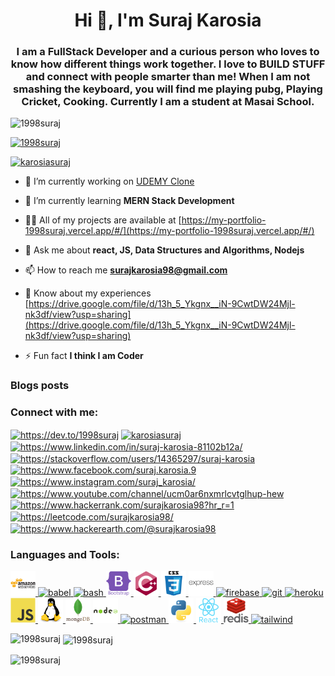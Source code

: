 <h1 align="center">Hi 👋, I'm Suraj Karosia</h1>
<h3 align="center">I am a FullStack Developer and a curious person who loves to know how different things work together. I love to BUILD STUFF and connect with people smarter than me! When I am not smashing the keyboard, you will find me playing pubg, Playing Cricket, Cooking. Currently I am a student at Masai School.</h3>

<p align="left"> <img src="https://komarev.com/ghpvc/?username=1998suraj&label=Profile%20views&color=0e75b6&style=flat" alt="1998suraj" /> </p>

<p align="left"> <a href="https://github.com/ryo-ma/github-profile-trophy"><img src="https://github-profile-trophy.vercel.app/?username=1998suraj" alt="1998suraj" /></a> </p>

<p align="left"> <a href="https://twitter.com/karosiasuraj" target="blank"><img src="https://img.shields.io/twitter/follow/karosiasuraj?logo=twitter&style=for-the-badge" alt="karosiasuraj" /></a> </p>

- 🔭 I’m currently working on [UDEMY Clone](https://github.com/Sachi4496/Udemy-Clone-Backend.git)

- 🌱 I’m currently learning **MERN Stack Development**

- 👨‍💻 All of my projects are available at [https://my-portfolio-1998suraj.vercel.app/#/](https://my-portfolio-1998suraj.vercel.app/#/)

- 💬 Ask me about **react, JS, Data Structures and Algorithms, Nodejs**

- 📫 How to reach me **surajkarosia98@gmail.com**

- 📄 Know about my experiences [https://drive.google.com/file/d/13h_5_Ykgnx__iN-9CwtDW24Mjl-nk3df/view?usp=sharing](https://drive.google.com/file/d/13h_5_Ykgnx__iN-9CwtDW24Mjl-nk3df/view?usp=sharing)

- ⚡ Fun fact **I think I am Coder**

### Blogs posts
<!-- BLOG-POST-LIST:START -->
<!-- BLOG-POST-LIST:END -->

<h3 align="left">Connect with me:</h3>
<p align="left">
<a href="https://dev.to/https://dev.to/1998suraj" target="blank"><img align="center" src="https://raw.githubusercontent.com/rahuldkjain/github-profile-readme-generator/master/src/images/icons/Social/devto.svg" alt="https://dev.to/1998suraj" height="30" width="40" /></a>
<a href="https://twitter.com/karosiasuraj" target="blank"><img align="center" src="https://raw.githubusercontent.com/rahuldkjain/github-profile-readme-generator/master/src/images/icons/Social/twitter.svg" alt="karosiasuraj" height="30" width="40" /></a>
<a href="https://linkedin.com/in/https://www.linkedin.com/in/suraj-karosia-81102b12a/" target="blank"><img align="center" src="https://raw.githubusercontent.com/rahuldkjain/github-profile-readme-generator/master/src/images/icons/Social/linked-in-alt.svg" alt="https://www.linkedin.com/in/suraj-karosia-81102b12a/" height="30" width="40" /></a>
<a href="https://stackoverflow.com/users/https://stackoverflow.com/users/14365297/suraj-karosia" target="blank"><img align="center" src="https://raw.githubusercontent.com/rahuldkjain/github-profile-readme-generator/master/src/images/icons/Social/stack-overflow.svg" alt="https://stackoverflow.com/users/14365297/suraj-karosia" height="30" width="40" /></a>
<a href="https://fb.com/https://www.facebook.com/suraj.karosia.9" target="blank"><img align="center" src="https://raw.githubusercontent.com/rahuldkjain/github-profile-readme-generator/master/src/images/icons/Social/facebook.svg" alt="https://www.facebook.com/suraj.karosia.9" height="30" width="40" /></a>
<a href="https://instagram.com/https://www.instagram.com/suraj_karosia/" target="blank"><img align="center" src="https://raw.githubusercontent.com/rahuldkjain/github-profile-readme-generator/master/src/images/icons/Social/instagram.svg" alt="https://www.instagram.com/suraj_karosia/" height="30" width="40" /></a>
<a href="https://www.youtube.com/c/https://www.youtube.com/channel/ucm0ar6nxmrlcvtglhup-hew" target="blank"><img align="center" src="https://raw.githubusercontent.com/rahuldkjain/github-profile-readme-generator/master/src/images/icons/Social/youtube.svg" alt="https://www.youtube.com/channel/ucm0ar6nxmrlcvtglhup-hew" height="30" width="40" /></a>
<a href="https://www.hackerrank.com/https://www.hackerrank.com/surajkarosia98?hr_r=1" target="blank"><img align="center" src="https://raw.githubusercontent.com/rahuldkjain/github-profile-readme-generator/master/src/images/icons/Social/hackerrank.svg" alt="https://www.hackerrank.com/surajkarosia98?hr_r=1" height="30" width="40" /></a>
<a href="https://www.leetcode.com/https://leetcode.com/surajkarosia98/" target="blank"><img align="center" src="https://raw.githubusercontent.com/rahuldkjain/github-profile-readme-generator/master/src/images/icons/Social/leet-code.svg" alt="https://leetcode.com/surajkarosia98/" height="30" width="40" /></a>
<a href="https://www.hackerearth.com/https://www.hackerearth.com/@surajkarosia98" target="blank"><img align="center" src="https://raw.githubusercontent.com/rahuldkjain/github-profile-readme-generator/master/src/images/icons/Social/hackerearth.svg" alt="https://www.hackerearth.com/@surajkarosia98" height="30" width="40" /></a>
</p>

<h3 align="left">Languages and Tools:</h3>
<p align="left"> <a href="https://aws.amazon.com" target="_blank" rel="noreferrer"> <img src="https://raw.githubusercontent.com/devicons/devicon/master/icons/amazonwebservices/amazonwebservices-original-wordmark.svg" alt="aws" width="40" height="40"/> </a> <a href="https://babeljs.io/" target="_blank" rel="noreferrer"> <img src="https://www.vectorlogo.zone/logos/babeljs/babeljs-icon.svg" alt="babel" width="40" height="40"/> </a> <a href="https://www.gnu.org/software/bash/" target="_blank" rel="noreferrer"> <img src="https://www.vectorlogo.zone/logos/gnu_bash/gnu_bash-icon.svg" alt="bash" width="40" height="40"/> </a> <a href="https://getbootstrap.com" target="_blank" rel="noreferrer"> <img src="https://raw.githubusercontent.com/devicons/devicon/master/icons/bootstrap/bootstrap-plain-wordmark.svg" alt="bootstrap" width="40" height="40"/> </a> <a href="https://www.w3schools.com/cpp/" target="_blank" rel="noreferrer"> <img src="https://raw.githubusercontent.com/devicons/devicon/master/icons/cplusplus/cplusplus-original.svg" alt="cplusplus" width="40" height="40"/> </a> <a href="https://www.w3schools.com/css/" target="_blank" rel="noreferrer"> <img src="https://raw.githubusercontent.com/devicons/devicon/master/icons/css3/css3-original-wordmark.svg" alt="css3" width="40" height="40"/> </a> <a href="https://expressjs.com" target="_blank" rel="noreferrer"> <img src="https://raw.githubusercontent.com/devicons/devicon/master/icons/express/express-original-wordmark.svg" alt="express" width="40" height="40"/> </a> <a href="https://firebase.google.com/" target="_blank" rel="noreferrer"> <img src="https://www.vectorlogo.zone/logos/firebase/firebase-icon.svg" alt="firebase" width="40" height="40"/> </a> <a href="https://git-scm.com/" target="_blank" rel="noreferrer"> <img src="https://www.vectorlogo.zone/logos/git-scm/git-scm-icon.svg" alt="git" width="40" height="40"/> </a> <a href="https://heroku.com" target="_blank" rel="noreferrer"> <img src="https://www.vectorlogo.zone/logos/heroku/heroku-icon.svg" alt="heroku" width="40" height="40"/> </a> <a href="https://developer.mozilla.org/en-US/docs/Web/JavaScript" target="_blank" rel="noreferrer"> <img src="https://raw.githubusercontent.com/devicons/devicon/master/icons/javascript/javascript-original.svg" alt="javascript" width="40" height="40"/> </a> <a href="https://www.linux.org/" target="_blank" rel="noreferrer"> <img src="https://raw.githubusercontent.com/devicons/devicon/master/icons/linux/linux-original.svg" alt="linux" width="40" height="40"/> </a> <a href="https://www.mongodb.com/" target="_blank" rel="noreferrer"> <img src="https://raw.githubusercontent.com/devicons/devicon/master/icons/mongodb/mongodb-original-wordmark.svg" alt="mongodb" width="40" height="40"/> </a> <a href="https://nodejs.org" target="_blank" rel="noreferrer"> <img src="https://raw.githubusercontent.com/devicons/devicon/master/icons/nodejs/nodejs-original-wordmark.svg" alt="nodejs" width="40" height="40"/> </a> <a href="https://postman.com" target="_blank" rel="noreferrer"> <img src="https://www.vectorlogo.zone/logos/getpostman/getpostman-icon.svg" alt="postman" width="40" height="40"/> </a> <a href="https://www.python.org" target="_blank" rel="noreferrer"> <img src="https://raw.githubusercontent.com/devicons/devicon/master/icons/python/python-original.svg" alt="python" width="40" height="40"/> </a> <a href="https://reactjs.org/" target="_blank" rel="noreferrer"> <img src="https://raw.githubusercontent.com/devicons/devicon/master/icons/react/react-original-wordmark.svg" alt="react" width="40" height="40"/> </a> <a href="https://redis.io" target="_blank" rel="noreferrer"> <img src="https://raw.githubusercontent.com/devicons/devicon/master/icons/redis/redis-original-wordmark.svg" alt="redis" width="40" height="40"/> </a> <a href="https://tailwindcss.com/" target="_blank" rel="noreferrer"> <img src="https://www.vectorlogo.zone/logos/tailwindcss/tailwindcss-icon.svg" alt="tailwind" width="40" height="40"/> </a> </p>

<p><img align="left" src="https://github-readme-stats.vercel.app/api/top-langs?username=1998suraj&show_icons=true&locale=en&layout=compact" alt="1998suraj" /></p>

<p>&nbsp;<img align="center" src="https://github-readme-stats.vercel.app/api?username=1998suraj&show_icons=true&locale=en" alt="1998suraj" /></p>

<p><img align="center" src="https://github-readme-streak-stats.herokuapp.com/?user=1998suraj&" alt="1998suraj" /></p>
